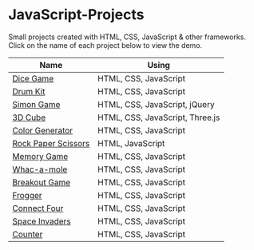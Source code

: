 # JavaScript-Projects
Small projects created with HTML, CSS, JavaScript & other frameworks. Click on the name of each project below to view the demo.

|Name| Using |
|---|---|
|  [Dice Game](https://kooroshoo.github.io/JavaScript-Projects/Dice%20Game/index.html) | HTML, CSS, JavaScript |
|  [Drum Kit](https://kooroshoo.github.io/JavaScript-Projects/Drum%20Kit/index.html) | HTML, CSS, JavaScript |
|  [Simon Game](https://kooroshoo.github.io/JavaScript-Projects/Simon%20Game/index.html) | HTML, CSS, JavaScript, jQuery |
|  [3D Cube](https://kooroshoo.github.io/JavaScript-Projects/3D%20Cube/index.html) | HTML, CSS, JavaScript, Three.js |
|  [Color Generator](https://kooroshoo.github.io/JavaScript-Projects/Color%20Generator/index.html) | HTML, CSS, JavaScript |
|  [Rock Paper Scissors](https://kooroshoo.github.io/JavaScript-Projects/Rock%20Paper%20Scissors/index.html) | HTML, JavaScript |
|  [Memory Game](https://kooroshoo.github.io/JavaScript-Projects/Memory%20Game/index.html) | HTML, CSS, JavaScript |
|  [Whac-a-mole](https://kooroshoo.github.io/JavaScript-Projects/Whac-a-mole/index.html) | HTML, CSS, JavaScript |
|  [Breakout Game](https://kooroshoo.github.io/JavaScript-Projects/Breakout%20Game/index.html) | HTML, CSS, JavaScript |
|  [Frogger](https://kooroshoo.github.io/JavaScript-Projects/Frogger/index.html) | HTML, CSS, JavaScript |
|  [Connect Four](https://kooroshoo.github.io/JavaScript-Projects/Connect%20Four/index.html) | HTML, CSS, JavaScript |
|  [Space Invaders](https://kooroshoo.github.io/JavaScript-Projects/Space%20Invaders/index.html) | HTML, CSS, JavaScript |
|  [Counter](https://kooroshoo.github.io/JavaScript-Projects/Counter/index.html) | HTML, CSS, JavaScript |
